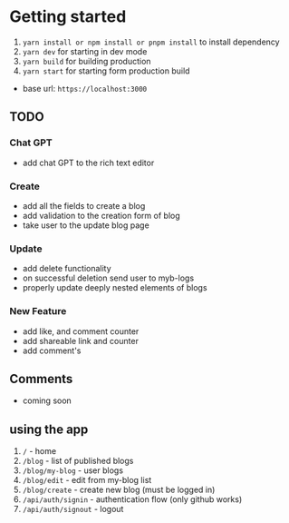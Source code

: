 # Getting started

1. `yarn install or npm install or pnpm install` to install dependency
2. `yarn dev` for starting in dev mode
3. `yarn build` for building production
4. `yarn start` for starting form production build

* base url: `https://localhost:3000`

## TODO
### Chat GPT
* add chat GPT to the rich text editor

### Create
* add all the fields to create a blog
* add validation to the creation form of blog
* take user to the update blog page

### Update
* add delete functionality
* on successful deletion send user to myb-logs
* properly update deeply nested elements of blogs

### New Feature
* add like, and comment counter
* add shareable link and counter
* add comment's

## Comments
* coming soon

## using the app
1. `/` - home
2. `/blog` - list of published blogs
3. `/blog/my-blog` - user blogs
4. `/blog/edit` - edit from my-blog list
5. `/blog/create` - create new blog (must be logged in)
6. `/api/auth/signin` - authentication flow (only github works)
7. `/api/auth/signout` - logout
